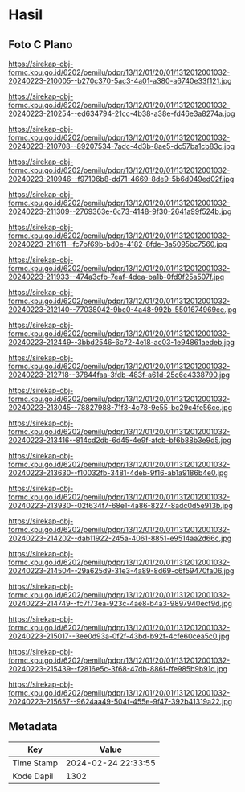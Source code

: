 # Hasil

## Foto C Plano

https://sirekap-obj-formc.kpu.go.id/6202/pemilu/pdpr/13/12/01/20/01/1312012001032-20240223-210005--b270c370-5ac3-4a01-a380-a6740e33f121.jpg

https://sirekap-obj-formc.kpu.go.id/6202/pemilu/pdpr/13/12/01/20/01/1312012001032-20240223-210254--ed634794-21cc-4b38-a38e-fd46e3a8274a.jpg

https://sirekap-obj-formc.kpu.go.id/6202/pemilu/pdpr/13/12/01/20/01/1312012001032-20240223-210708--89207534-7adc-4d3b-8ae5-dc57ba1cb83c.jpg

https://sirekap-obj-formc.kpu.go.id/6202/pemilu/pdpr/13/12/01/20/01/1312012001032-20240223-210946--f97106b8-dd71-4669-8de9-5b6d049ed02f.jpg

https://sirekap-obj-formc.kpu.go.id/6202/pemilu/pdpr/13/12/01/20/01/1312012001032-20240223-211309--2769363e-6c73-4148-9f30-2641a99f524b.jpg

https://sirekap-obj-formc.kpu.go.id/6202/pemilu/pdpr/13/12/01/20/01/1312012001032-20240223-211611--fc7bf69b-bd0e-4182-8fde-3a5095bc7560.jpg

https://sirekap-obj-formc.kpu.go.id/6202/pemilu/pdpr/13/12/01/20/01/1312012001032-20240223-211933--474a3cfb-7eaf-4dea-ba1b-0fd9f25a507f.jpg

https://sirekap-obj-formc.kpu.go.id/6202/pemilu/pdpr/13/12/01/20/01/1312012001032-20240223-212140--77038042-9bc0-4a48-992b-5501674969ce.jpg

https://sirekap-obj-formc.kpu.go.id/6202/pemilu/pdpr/13/12/01/20/01/1312012001032-20240223-212449--3bbd2546-6c72-4e18-ac03-1e94861aedeb.jpg

https://sirekap-obj-formc.kpu.go.id/6202/pemilu/pdpr/13/12/01/20/01/1312012001032-20240223-212718--37844faa-3fdb-483f-a61d-25c6e4338790.jpg

https://sirekap-obj-formc.kpu.go.id/6202/pemilu/pdpr/13/12/01/20/01/1312012001032-20240223-213045--78827988-71f3-4c78-9e55-bc29c4fe56ce.jpg

https://sirekap-obj-formc.kpu.go.id/6202/pemilu/pdpr/13/12/01/20/01/1312012001032-20240223-213416--814cd2db-6d45-4e9f-afcb-bf6b88b3e9d5.jpg

https://sirekap-obj-formc.kpu.go.id/6202/pemilu/pdpr/13/12/01/20/01/1312012001032-20240223-213630--f10032fb-3481-4deb-9f16-ab1a9186b4e0.jpg

https://sirekap-obj-formc.kpu.go.id/6202/pemilu/pdpr/13/12/01/20/01/1312012001032-20240223-213930--02f634f7-68e1-4a86-8227-8adc0d5e913b.jpg

https://sirekap-obj-formc.kpu.go.id/6202/pemilu/pdpr/13/12/01/20/01/1312012001032-20240223-214202--dab11922-245a-4061-8851-e9514aa2d66c.jpg

https://sirekap-obj-formc.kpu.go.id/6202/pemilu/pdpr/13/12/01/20/01/1312012001032-20240223-214504--29a625d9-31e3-4a89-8d69-c6f59470fa06.jpg

https://sirekap-obj-formc.kpu.go.id/6202/pemilu/pdpr/13/12/01/20/01/1312012001032-20240223-214749--fc7f73ea-923c-4ae8-b4a3-9897940ecf9d.jpg

https://sirekap-obj-formc.kpu.go.id/6202/pemilu/pdpr/13/12/01/20/01/1312012001032-20240223-215017--3ee0d93a-0f2f-43bd-b92f-4cfe60cea5c0.jpg

https://sirekap-obj-formc.kpu.go.id/6202/pemilu/pdpr/13/12/01/20/01/1312012001032-20240223-215439--f2816e5c-3f68-47db-886f-ffe985b9b91d.jpg

https://sirekap-obj-formc.kpu.go.id/6202/pemilu/pdpr/13/12/01/20/01/1312012001032-20240223-215657--9624aa49-504f-455e-9f47-392b41319a22.jpg


## Metadata

| Key        | Value               |
| ---------- | ------------------- |
| Time Stamp | 2024-02-24 22:33:55 |
| Kode Dapil | 1302                |



